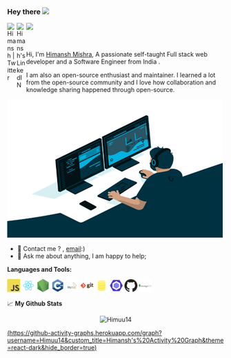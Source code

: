### Hey there <img src="https://media.giphy.com/media/hvRJCLFzcasrR4ia7z/giphy.gif" width="25px">

<a href="https://twitter.com/Himansh29512995">
  <img align="left" alt="Himansh | Twitter" width="22px" src="https://raw.githubusercontent.com/peterthehan/peterthehan/main/assets/twitter.svg" />
</a>
<a href="https://www.linkedin.com/in/himansh-mishra-b18a69169/">
  <img align="left" alt="Himansh's LinkedIN" width="22px" src="https://raw.githubusercontent.com/peterthehan/peterthehan/master/assets/linkedin.svg" />
</a>

![](https://visitor-badge.glitch.me/badge?page_id=Himuu14.Himuu14)

<br />

Hi, I'm [Himansh Mishra](https://twitter.com/Himansh29512995), A passionate self-taught Full stack web developer and a Software Engineer from India .

I am also an open-source enthusiast and maintainer. I learned a lot from the open-source community and I love how collaboration and knowledge sharing happened through open-source.

<img alt="GIF" src="https://github.com/Himuu14/Himuu14/blob/main/animated.gif?raw=true" width="500" height="320" />
  
- 💼 Contact me ? , [email](mailto:himuu999@gmail.com):)
- 💬 Ask me about anything, I am happy to help;

**Languages and Tools:**

<code><img height="30" src="https://raw.githubusercontent.com/github/explore/80688e429a7d4ef2fca1e82350fe8e3517d3494d/topics/javascript/javascript.png"></code>
<code><img height="30" src="https://raw.githubusercontent.com/github/explore/80688e429a7d4ef2fca1e82350fe8e3517d3494d/topics/react/react.png"></code>
<code><img height="30" src="https://raw.githubusercontent.com/github/explore/80688e429a7d4ef2fca1e82350fe8e3517d3494d/topics/nodejs/nodejs.png"></code>
<code><img height="30" src="https://raw.githubusercontent.com/github/explore/80688e429a7d4ef2fca1e82350fe8e3517d3494d/topics/cpp/cpp.png"></code>
<code><img height="30" src="https://raw.githubusercontent.com/github/explore/80688e429a7d4ef2fca1e82350fe8e3517d3494d/topics/mysql/mysql.png"></code>
<code><img height="30" src="https://raw.githubusercontent.com/github/explore/80688e429a7d4ef2fca1e82350fe8e3517d3494d/topics/git/git.png"></code>
<code><img height="30" src="https://raw.githubusercontent.com/github/explore/13295c57999765ac9ffa3281942a72ab08b79de2/topics/database/database.png"></code>
<code><img height="30" src="https://raw.githubusercontent.com/github/explore/80688e429a7d4ef2fca1e82350fe8e3517d3494d/topics/eslint/eslint.png"></code>
<code><img height="30" src="https://raw.githubusercontent.com/github/explore/89bdd9644f44d1b12180fd512b95574fe4c54617/topics/github-api/github-api.png"></code>
<code><img height="30" src="https://raw.githubusercontent.com/github/explore/80688e429a7d4ef2fca1e82350fe8e3517d3494d/topics/mongodb/mongodb.png"></code>

📈 **My Github Stats**

<p align="center"> <img src="https://github-readme-stats.vercel.app/api?username=Himuu14&show_icons=true&theme=gotham" alt="Himuu14" />

[(https://github-activity-graphs.herokuapp.com/graph?username=Himuu14&custom_title=Himansh's%20Activity%20Graph&theme=react-dark&hide_border=true)](https://github.com/Himuu14/github-readme-activity-graph)

